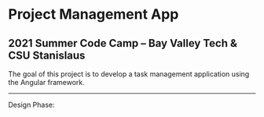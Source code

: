# Project Management App
## 2021 Summer Code Camp – Bay Valley Tech & CSU Stanislaus

The goal of this project is to develop a task management application using the Angular framework.


<hr>

Design Phase:
